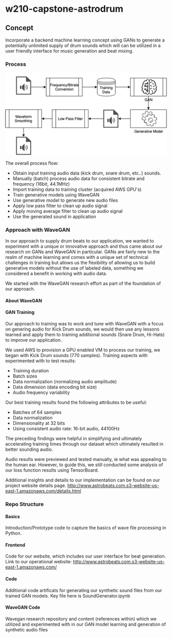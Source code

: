 # w210-capstone-astrodrum

## Concept

Incorporate a backend machine learning concept using GANs to generate a potentially unlimited supply of drum sounds which will can be utilized in a user friendly interface for music generation and beat mixing.

### Process

![Overall Process](frontend/images/overall_process.jpg)

The overall process flow:
* Obtain input training audio data (kick drum, snare drum, etc..) sounds.
* Manually (batch) process audio data for consistent bitrate and frequency (16bit, 44.1MHz)
* Import training data to training cluster (acquired AWS GPU's)
* Train generative models using WaveGAN
* Use generative model to generate new audio files
* Apply low pass filter to clean up audio signal
* Apply moving average filter to clean up audio signal
* Use the generated sound in application

### Approach with WaveGAN

In our approach to supply drum beats to our application, we wanted to experiment with a unique or innovative approach and thus came about our research on GANs and WaveGAN in particular.  GANs are fairly new to the realm of machine learning and comes with a unique set of technical challenges in training but allows us the flexibility of allowing us to build generative models without the use of labeled data, something we considered a benefit in working with audio data.

We started with the WaveGAN research effort as part of the foundation of our approach.

#### About WaveGAN

#### GAN Training

Our approach to training was to work and tune with WaveGAN with a focus on genering audio for Kick Drum sounds, we would then use any lessons learned and apply them to training additional sounds (Snare Drum, Hi-Hats) to improve our application.

We used AWS to provision a GPU enabled VM to process our training, we began with Kick Drum sounds (770 samples).  Training aspects with experimented with to test results:
* Training duration
* Batch sizes
* Data normalization (normalizing audio amplitude)
* Data dimension (data encoding bit size)
* Audio frequency variability

Our best training results found the following attributes to be useful:
* Batches of 64 samples
* Data normalization
* Dimensionality at 32 bits
* Using consistent audio rate: 16-bit audio, 44100Hz

The preceding findings were helpful in simplifying and ultimately accelerating training times through our dataset which ultimately resulted in better sounding audio.

Audio results were previewed and tested manually, ie what was appealing to the human ear.  However, to guide this, we still conducted some analysis of our loss function results using TensorBoard.

Additional insights and details to our implementation can be found on our project website details page.
http://www.astrobeats.com.s3-website-us-east-1.amazonaws.com/details.html

### Repo Structure

#### Basics
Introduction/Prototype code to capture the basics of wave file processing in Python.

#### Frontend
Code for our website, which includes our user interface for beat generation.  Link to our operational website:
http://www.astrobeats.com.s3-website-us-east-1.amazonaws.com/

#### Code
Additional code artificats for generating our synthetic sound files from our trained GAN models.  Key file here is SoundGenerator.ipynb

#### WaveGAN Code
Wavegan research repository  and content (references within) which we utilized and experimented with in our GAN model learning and generation of synthetic audio files

